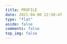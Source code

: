 ```yaml
---
title: PROFILE
date: 2021-04-06 22:50:47
type: "flat" 
aside: false
comments: false
top_img: false
---
```

